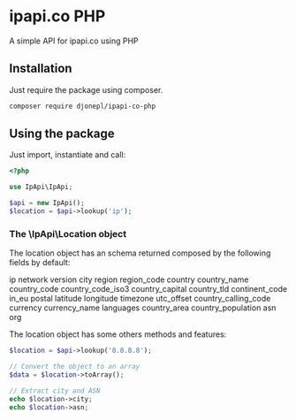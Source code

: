 # ipapi.co PHP

A simple API for ipapi.co using PHP

## Installation

Just require the package using composer.

```sh
composer require djonepl/ipapi-co-php
```

## Using the package

Just import, instantiate and call:

```php
<?php

use IpApi\IpApi;

$api = new IpApi();
$location = $api->lookup('ip');
```

### The \IpApi\Location object

The location object has an schema returned composed by the following fields by default:

ip
network
version
city
region
region_code
country
country_name
country_code
country_code_iso3
country_capital
country_tld
continent_code
in_eu
postal
latitude
longitude
timezone
utc_offset
country_calling_code
currency
currency_name
languages
country_area
country_population
asn
org

The location object has some others methods and features:

```php
$location = $api->lookup('8.8.8.8');

// Convert the object to an array
$data = $location->toArray();

// Extract city and ASN 
echo $location->city;
echo $location->asn;

```
